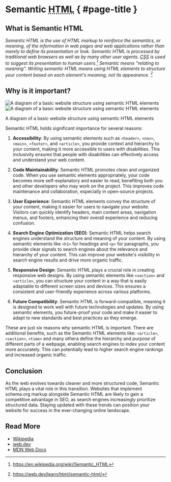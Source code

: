 # Semantic <abbr title="HyperText Markup Language">HTML</abbr> { #page-title }

## What is Semantic HTML

_Semantic HTML is the use of HTML markup to reinforce the semantics, or meaning, of the information in web pages and web applications rather than merely to define its presentation or look. Semantic HTML is processed by traditional web browsers as well as by many other user agents. <abbr title="Cascading Style Sheets">CSS</abbr> is used to suggest its presentation to human users.[^wikipedia] Semantic means "relating to meaning". Writing semantic HTML means using HTML elements to structure your content based on each element's meaning, not its appearance. [^webdev]_

## Why is it important?

<aside>

![A diagram of a basic website structure using semantic HTML elements](/sh-exemple-light.svg#light)
![A diagram of a basic website structure using semantic HTML elements](/sh-exemple-dark.svg#dark)

<figcaption>A diagram of a basic website structure using semantic HTML elements</figcaption>
</aside>

Semantic HTML holds significant importance for several reasons:

1. **Accessibility**: By using semantic elements such as `<header>`, `<nav>`, `<main>`, `<footer>`, and `<article>`, you provide context and hierarchy to your content, making it more accessible to users with disabilities. This inclusivity ensures that people with disabilities can effectively access and understand your web content.

2. **Code Maintainability**: Semantic HTML promotes clean and organized code. When you use semantic elements appropriately, your code becomes more self-explanatory and easier to read, benefiting both you and other developers who may work on the project. This improves code maintenance and collaboration, especially in open-source projects.

3. **User Experience**: Semantic HTML elements convey the structure of your content, making it easier for users to navigate your website. Visitors can quickly identify headers, main content areas, navigation menus, and footers, enhancing their overall experience and reducing confusion.

4. **Search Engine Optimization (SEO)**: Semantic HTML helps search engines understand the structure and meaning of your content. By using semantic elements like `<h1>` for headings and `<p>` for paragraphs, you provide clear signals to search engines about the relevance and hierarchy of your content. This can improve your website's visibility in search engine results and drive more organic traffic.

5. **Responsive Design**: Semantic HTML plays a crucial role in creating responsive web designs. By using semantic elements like `<section>` and `<article>`, you can structure your content in a way that is easily adaptable to different screen sizes and devices. This ensures a consistent and user-friendly experience across various platforms.

6. **Future Compatibility**: Semantic HTML is forward-compatible, meaning it is designed to work well with future technologies and updates. By using semantic elements, you future-proof your code and make it easier to adapt to new standards and best practices as they emerge.

These are just six reasons why semantic HTML is important. There are additional benefits, such as the Semantic HTML elements like: `<article>`, `<section>`, `<time>` and many othera define the hierarchy and purpose of different parts of a webpage, enabling search engines to index your content more accurately. This can potentially lead to higher search engine rankings and increased organic traffic.

## Conclusion

As the web evolves towards cleaner and more structured code, Semantic HTML plays a vital role in this transition. Websites that implement schema.org markup alongside Semantic HTML are likely to gain a competitive advantage in SEO, as search engines increasingly prioritize structured data. Staying updated with these trends can position your website for success in the ever-changing online landscape.

## Read More

<section id="read-more-links">

- [Wikipedia](https://en.wikipedia.org/wiki/Semantic_HTML)
- [web.dev](https://web.dev/learn/html/semantic-html/)
- [MDN Web Docs](https://developer.mozilla.org/en-US/docs/Glossary/Semantics#semantics_in_html)
</section>

[^wikipedia]: https://en.wikipedia.org/wiki/Semantic_HTML

[^webdev]: https://web.dev/learn/html/semantic-html/
